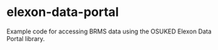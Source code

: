 # elexon-data-portal
Example code for accessing BRMS data using the OSUKED Elexon Data Portal library.
